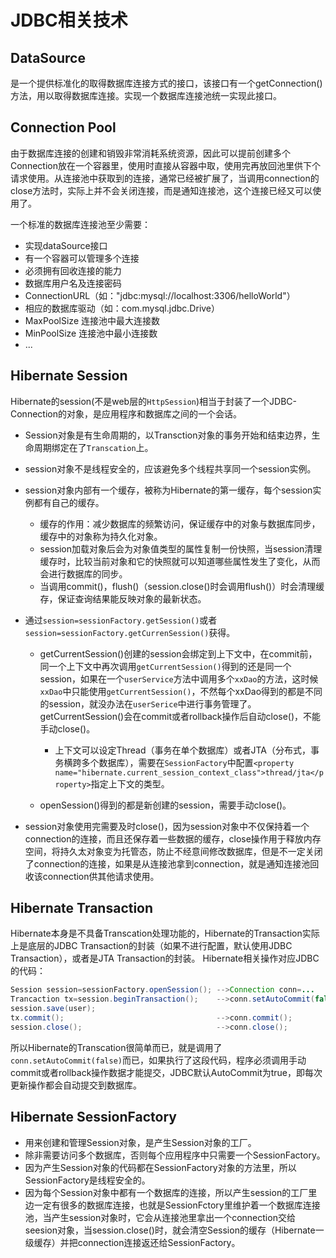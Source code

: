 # JDBC相关技术

## DataSource
是一个提供标准化的取得数据库连接方式的接口，该接口有一个getConnection()方法，用以取得数据库连接。实现一个数据库连接池统一实现此接口。

## Connection Pool
由于数据库连接的创建和销毁非常消耗系统资源，因此可以提前创建多个Connection放在一个容器里，使用时直接从容器中取，使用完再放回池里供下个请求使用。从连接池中获取到的连接，通常已经被扩展了，当调用connection的close方法时，实际上并不会关闭连接，而是通知连接池，这个连接已经又可以使用了。

一个标准的数据库连接池至少需要：
* 实现dataSource接口
* 有一个容器可以管理多个连接
* 必须拥有回收连接的能力
* 数据库用户名及连接密码
* ConnectionURL（如："jdbc:mysql://localhost:3306/helloWorld"）
* 相应的数据库驱动（如：com.mysql.jdbc.Drive）
* MaxPoolSize 连接池中最大连接数
* MinPoolSize 连接池中最小连接数
* ...

## Hibernate Session
Hibernate的session(不是web层的`HttpSession`)相当于封装了一个JDBC-Connection的对象，是应用程序和数据库之间的一个会话。

* Session对象是有生命周期的，以Transction对象的事务开始和结束边界，生命周期绑定在了`Transcation`上。
* session对象不是线程安全的，应该避免多个线程共享同一个session实例。
* session对象内部有一个缓存，被称为Hibernate的第一缓存，每个session实例都有自己的缓存。

    - 缓存的作用：减少数据库的频繁访问，保证缓存中的对象与数据库同步，缓存中的对象称为持久化对象。
    - session加载对象后会为对象值类型的属性复制一份快照，当session清理缓存时，比较当前对象和它的快照就可以知道哪些属性发生了变化，从而会进行数据库的同步。
    - 当调用commit()，flush()（session.close()时会调用flush()）时会清理缓存，保证查询结果能反映对象的最新状态。

* 通过`session=sessionFactory.getSession()`或者`session=sessionFactory.getCurrenSession()`获得。

    - getCurrentSession()创建的session会绑定到上下文中，在commit前，同一个上下文中再次调用`getCurrentSession()`得到的还是同一个session，如果在一个`userService`方法中调用多个`xxDao`的方法，这时候`xxDao`中只能使用`getCurrentSession()`，不然每个xxDao得到的都是不同的session，就没办法在`userSerice`中进行事务管理了。getCurrentSession()会在commit或者rollback操作后自动close()，不能手动close()。

        + 上下文可以设定Thread（事务在单个数据库）或者JTA（分布式，事务横跨多个数据库），需要在`SessionFactory`中配置`<property name="hibernate.current_session_context_class">thread/jta</property>`指定上下文的类型。

    - openSession()得到的都是新创建的session，需要手动close()。

* session对象使用完需要及时close()，因为session对象中不仅保持着一个connection的连接，而且还保存着一些数据的缓存，close操作用于释放内存空间，将持久太对象变为托管态，防止不经意间修改数据库，但是不一定关闭了connection的连接，如果是从连接池拿到connection，就是通知连接池回收该connection供其他请求使用。

## Hibernate Transaction
Hibernate本身是不具备Transcation处理功能的，Hibernate的Transaction实际上是底层的JDBC Transaction的封装（如果不进行配置，默认使用JDBC Transaction），或者是JTA Transaction的封装。
Hibernate相关操作对应JDBC的代码：

```java
Session session=sessionFactory.openSession(); -->Connection conn=...
Trancaction tx=session.beginTransaction();    -->conn.setAutoCommit(false);
session.save(user);
tx.commit();                                  -->conn.commit();
session.close();                              -->conn.close();
```

所以Hibernate的Transcation很简单而已，就是调用了`conn.setAutoCommit(false)`而已，如果执行了这段代码，程序必须调用手动commit或者rollback操作数据才能提交，JDBC默认AutoCommit为true，即每次更新操作都会自动提交到数据库。

## Hibernate SessionFactory
* 用来创建和管理Session对象，是产生Session对象的工厂。
* 除非需要访问多个数据库，否则每个应用程序中只需要一个SessionFactory。
* 因为产生Session对象的代码都在SessionFactory对象的方法里，所以SessionFactory是线程安全的。
* 因为每个Session对象中都有一个数据库的连接，所以产生session的工厂里边一定有很多的数据库连接，也就是SessionFctory里维护着一个数据库连接池，当产生session对象时，它会从连接池里拿出一个connection交给seesion对象，当session.close()时，就会清空Session的缓存（Hibernate一级缓存）并把connection连接返还给SessionFactory。